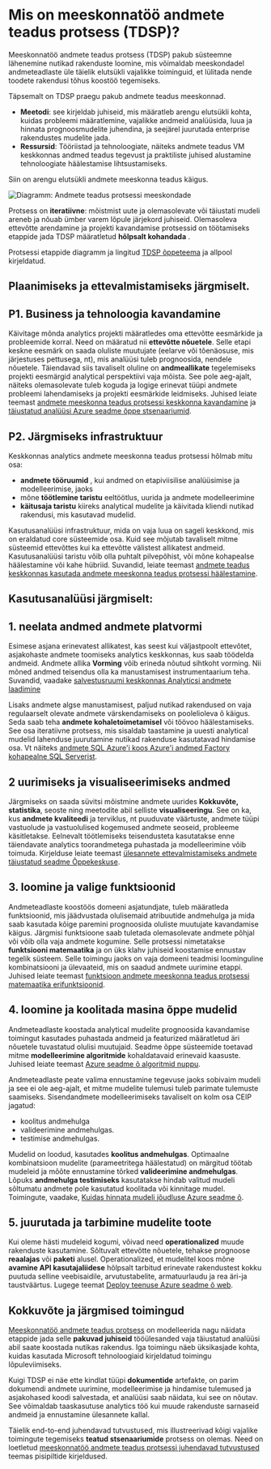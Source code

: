 <properties
    pageTitle="Mis on meeskonnatöö andmete teadus protsessi?  | Microsoft Azure'i"
    description="Andmete meeskonna teadus protsess on nutikad rakenduste, mida kasutada täiustatud analüüsi süstemaatilised meetod."
    keywords="andmete teadus protsessi andmete teadus meeskondadel"
    services="machine-learning"
    documentationCenter=""
    authors="bradsev"
    manager="jhubbard"
    editor="cgronlun" />

<tags
    ms.service="machine-learning"
    ms.workload="data-services"
    ms.tgt_pltfrm="na"
    ms.devlang="na"
    ms.topic="article"
    ms.date="09/19/2016"
    ms.author="bradsev" />


# <a name="what-is-the-team-data-science-process-tdsp"></a>Mis on meeskonnatöö andmete teadus protsess (TDSP)?

Meeskonnatöö andmete teadus protsess (TDSP) pakub süsteemne lähenemine nutikad rakenduste loomine, mis võimaldab meeskondadel andmeteadlaste üle täielik elutsükli vajalikke toiminguid, et lülitada nende toodete rakendusi tõhus koostöö tegemiseks.

Täpsemalt on TDSP praegu pakub andmete teadus meeskonnad.

- **Meetodi**: see kirjeldab juhiseid, mis määratleb arengu elutsükli kohta, kuidas probleemi määratlemine, vajalikke andmeid analüüsida, luua ja hinnata prognoosmudelite juhendina, ja seejärel juurutada enterprise rakendustes mudelite jada.
- **Ressursid**: Tööriistad ja tehnoloogiate, näiteks andmete teadus VM keskkonnas andmed teadus tegevust ja praktiliste juhised alustamine tehnoloogiate häälestamise lihtsustamiseks.

Siin on arengu elutsükli andmete meeskonna teadus käigus.

![Diagramm: Andmete teadus protsessi meeskondade ](./media/data-science-process-overview/data-science-process-for-teams-diagram.png)


Protsess on **iteratiivne**: mõistmist uute ja olemasolevate või täiustati mudeli areneb ja nõuab ümber varem lõpule järjekord juhiseid. Olemasoleva ettevõtte arendamine ja projekti kavandamise protsessid on töötamiseks etappide jada TDSP määratletud **hõlpsalt kohandada** .

Protsessi etappide diagramm ja lingitud [TDSP õppeteema](https://azure.microsoft.com/documentation/learning-paths/data-science-process/) ja allpool kirjeldatud.  


## <a name="planning-and-preparation-steps"></a>Plaanimiseks ja ettevalmistamiseks järgmiselt.

## <a name="p1-business-and-technology-planning"></a>P1. Business ja tehnoloogia kavandamine

Käivitage mõnda analytics projekti määratledes oma ettevõtte eesmärkide ja probleemide korral. Need on määratud nii **ettevõtte nõuetele**. Selle etapi keskne eesmärk on saada oluliste muutujate (eelarve või tõenäosuse, mis järjestuses pettusega, nt), mis analüüsi tuleb prognoosida, nendele nõuetele. Täiendavad siis tavaliselt oluline on **andmeallikate** tegelemiseks projekti eesmärgid analytical perspektiivi vaja mõista. See pole aeg-ajalt, näiteks olemasolevate tuleb koguda ja logige erinevat tüüpi andmete probleemi lahendamiseks ja projekti eesmärkide leidmiseks. Juhised leiate teemast [andmete meeskonna teadus protsessi keskkonna kavandamine](machine-learning-data-science-plan-your-environment.md) ja [täiustatud analüüsi Azure seadme õppe stsenaariumid](machine-learning-data-science-plan-sample-scenarios.md).  


## <a name="p2-plan-and-prepare-infrastructure"></a>P2. Järgmiseks infrastruktuur

Keskkonnas analytics andmete meeskonna teadus protsessi hõlmab mitu osa:

- **andmete tööruumid** , kui andmed on etapiviisilise analüüsimise ja modelleerimise, jaoks
- mõne **töötlemine taristu** eeltöötlus, uurida ja andmete modelleerimine
- **käitusaja taristu** kiireks analytical mudelite ja käivitada kliendi nutikad rakendusi, mis kasutavad mudelid.  

Kasutusanalüüsi infrastruktuur, mida on vaja luua on sageli keskkond, mis on eraldatud core süsteemide osa. Kuid see mõjutab tavaliselt mitme süsteemid ettevõttes kui ka ettevõtte välistest allikatest andmeid. Kasutusanalüüsi taristu võib olla puhtalt pilvepõhist, või mõne kohapealse häälestamine või kahe hübriid. Suvandid, leiate teemast [andmete teadus keskkonnas kasutada andmete meeskonna teadus protsessi häälestamine](machine-learning-data-science-environment-setup.md).


## <a name="analytics-steps"></a>Kasutusanalüüsi järgmiselt:  

## <a name="1-ingest-the-data-into-the-data-platform"></a>1. neelata andmed andmete platvormi

Esimese asjana erinevatest allikatest, kas seest kui väljastpoolt ettevõtet, asjakohaste andmete toomiseks analytics keskkonnas, kus saab töödelda andmeid. Andmete allika **Vorming** võib erineda nõutud sihtkoht vorming. Nii mõned andmed teisendus olla ka manustamisest instrumentaarium teha. Suvandid, vaadake [salvestusruumi keskkonnas Analyticsi andmete laadimine](machine-learning-data-science-ingest-data.md)

Lisaks andmete algse manustamisest, paljud nutikad rakendused on vaja regulaarselt olevate andmete värskendamiseks on poolelioleva õ käigus. Seda saab teha **andmete kohaletoimetamisel** või töövoo häälestamiseks. See osa iteratiivne protsess, mis sisaldab taastamine ja uuesti analytical mudelid lahenduse juurutamine nutikad rakenduse kasutatavad hindamise osa. Vt näiteks [andmete SQL Azure'i koos Azure'i andmed Factory kohapealne SQL Serverist](machine-learning-data-science-move-sql-azure-adf.md).


## <a name="2-explore-and-visualize-the-data"></a>2 uurimiseks ja visualiseerimiseks andmed

Järgmiseks on saada süvitsi mõistmine andmete uurides **Kokkuvõte, statistika**, seoste ning meetodite abil selliste **visualiseeringu**. See on ka, kus **andmete kvaliteedi** ja terviklus, nt puuduvate väärtuste, andmete tüüpi vastuolude ja vastuolulised kogemused andmete seoseid, probleeme käsitletakse. Eelnevalt töötlemiseks teisendusteta kasutatakse enne täiendavate analytics toorandmetega puhastada ja modelleerimine võib toimuda. Kirjelduse leiate teemast [ülesannete ettevalmistamiseks andmete täiustatud seadme Õppekeskuse](machine-learning-data-science-prepare-data.md).


## <a name="3-generate-and-select-features"></a>3. loomine ja valige funktsioonid

Andmeteadlaste koostöös domeeni asjatundjate, tuleb määratleda funktsioonid, mis jäädvustada olulisemaid atribuutide andmehulga ja mida saab kasutada kõige paremini prognoosida oluliste muutujate kavandamise käigus. Järgmisi funktsioone saab tuletada olemasolevate andmete põhjal või võib olla vaja andmete kogumine. Selle protsessi nimetatakse **funktsiooni matemaatika** ja on üks klahv juhiseid koostamise ennustav tegelik süsteem. Selle toimingu jaoks on vaja domeeni teadmisi loominguline kombinatsiooni ja ülevaateid, mis on saadud andmete uurimine etappi. Juhised leiate teemast [funktsioon andmete meeskonna teadus protsessi matemaatika erifunktsioonid](machine-learning-data-science-create-features.md).


## <a name="4-create-and-train-machine-learning-models"></a>4. loomine ja koolitada masina õppe mudelid

Andmeteadlaste koostada analytical mudelite prognoosida kavandamise toimingut kasutades puhastada andmeid ja featurized määratletud äri nõuetele tuvastatud olulisi muutujaid. Seadme õppe süsteemide toetavad mitme **modelleerimine algoritmide** kohaldatavaid erinevaid kaasuste. Juhised leiate teemast [Azure seadme õ algoritmid nuppu](machine-learning-algorithm-choice.md).

Andmeteadlaste peate valima ennustamine tegevuse jaoks sobivaim mudeli ja see ei ole aeg-ajalt, et mitme mudelite tulemusi tuleb parimate tulemuste saamiseks. Sisendandmete modelleerimiseks tavaliselt on kolm osa CEIP jagatud:

- koolitus andmehulga
- valideerimine andmehulgas.
- testimise andmehulgas.

Mudelid on loodud, kasutades **koolitus andmehulgas**. Optimaalne kombinatsioon mudelite (parameetritega häälestatud) on märgitud töötab mudeleid ja mõõte ennustamine tõrked **valideerimine andmehulgas**. Lõpuks **andmehulga testimiseks** kasutatakse hindab valitud mudeli sõltumatu andmete pole kasutatud koolitada või kinnitage mudel.  Toimingute, vaadake, [Kuidas hinnata mudeli jõudluse Azure seadme õ](machine-learning-evaluate-model-performance.md).


## <a name="5-deploy-and-consume-the-models-in-the-product"></a>5. juurutada ja tarbimine mudelite toote

Kui oleme hästi mudeleid kogumi, võivad need **operationalized** muude rakenduste kasutamine. Sõltuvalt ettevõtte nõuetele, tehakse prognoose **reaalajas** või **paketi** alusel. Operationalized, et mudelitel koos mõne **avamine API kasutajaliidese** hõlpsalt tarbitud erinevate rakendustest kokku puutuda selline veebisaidile, arvutustabelite, armatuurlaudu ja rea äri-ja taustväärtus. Lugege teemat [Deploy teenuse Azure seadme õ web](machine-learning-publish-a-machine-learning-web-service.md).


## <a name="summary-and-next-steps"></a>Kokkuvõte ja järgmised toimingud

[Meeskonnatöö andmete teadus protsess](https://azure.microsoft.com/documentation/learning-paths/data-science-process/) on modelleerida nagu näidata etappide jada selle **pakuvad juhiseid** tööülesanded vaja täiustatud analüüsi abil saate koostada nutikas rakendus. Iga toimingu näeb üksikasjade kohta, kuidas kasutada Microsoft tehnoloogiaid kirjeldatud toimingu lõpuleviimiseks.

Kuigi TDSP ei näe ette kindlat tüüpi **dokumentide** artefakte, on parim dokumendi andmete uurimine, modelleerimise ja hindamise tulemused ja asjakohased koodi salvestada, et analüüsi saab näidata, kui see on nõutav. See võimaldab taaskasutuse analytics töö kui muude rakenduste sarnaseid andmeid ja ennustamine ülesannete kallal.

Täielik end-to-end juhendavad tutvustused, mis illustreerivad kõigi vajalike toimingute tegemiseks **teatud stsenaariumide** protsess on olemas. Need on loetletud [meeskonnatöö andmete teadus protsessi juhendavad tutvustused](data-science-process-walkthroughs.md) teemas pisipiltide kirjeldused.
